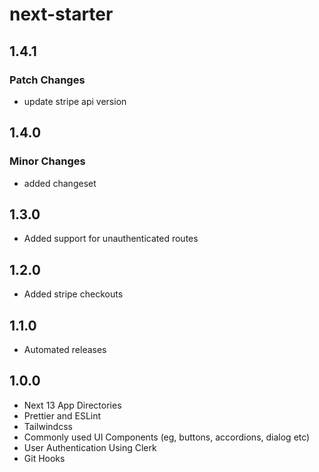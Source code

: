 # next-starter

## 1.4.1

### Patch Changes

-   update stripe api version

## 1.4.0

### Minor Changes

-   added changeset

## 1.3.0

-   Added support for unauthenticated routes

## 1.2.0

-   Added stripe checkouts

## 1.1.0

-   Automated releases

## 1.0.0

-   Next 13 App Directories
-   Prettier and ESLint
-   Tailwindcss
-   Commonly used UI Components (eg, buttons, accordions, dialog etc)
-   User Authentication Using Clerk
-   Git Hooks
